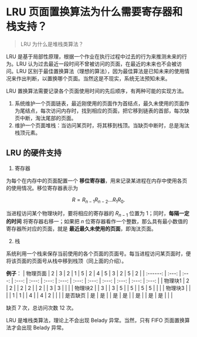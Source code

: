 # LRU 页面置换算法为什么需要寄存器和栈支持？

> LRU 为什么是堆栈类算法？

LRU 是基于局部性原理，根据一个作业在执行过程中过去的行为来推测未来的行为。LRU 认为过去最近一段时间不曾被访问的页面，在最近的未来也不会被访问。LRU 区别于最佳置换算法（理想的算法），因为最佳算法是已知未来的使用情况来作出判断，以置换哪个页面。当然这是不现实，系统无法预知未来。

LRU 置换算法需要记录各个页面使用时间的先后顺序，有两种可能的实现方法。

1. 系统维护一个页面链表，最近刚使用的页面作为首结点，最久未使用的页面作为尾结点，每次访问内存时，找到相应的页面，把它移到链表的首部，每次缺页中断，淘汰尾部的页面。
2. 维护一个页面堆栈：当访问某页时，将其移到栈顶。当缺页中断时，总是淘汰栈顶元素。

## LRU 的硬件支持

1. 寄存器

为每个在内存中的页面配置一个 **移位寄存器**，用来记录某进程在内存中使用各页的使用情况。移位寄存器表示为

$$
    R = R_{n-1}R_{n-2}\ldots R_1R_0.
$$

当进程访问某个物理块时，要将相应的寄存器的 $R_{n-1}$ 位置为 1；同时，**每隔一定的时间** 将寄存器右移一；如果把 $n$ 位寄存器看作一个整数，那么具有最小数值的寄存器所对应的页面，就是 **最近最久未使用的页面**，即淘汰页面。

2. 栈

系统利用一个栈来保存当前使用的各个页面的页面号。每当进程访问某页面时，便将该页面的页面号从栈中移到栈顶（同上面的介绍）。

**例子**：
| 物理页面 |   2   |   3   |   2   |   1   |   5   |   2   |   4   |   5   |   3   |   2   |   5   |   2   |
| :------: | :---: | :---: | :---: | :---: | :---: | :---: | :---: | :---: | :---: | :---: | :---: | :---: |
| 物理块1  |   2   |   2   |       |   2   |   2   |       |   2   |       |   3   |   3   |       |       |
| 物理块2  |       |   3   |       |   3   |   5   |       |   5   |       |   5   |   5   |       |       |
| 物理块3  |       |       |       |   1   |   1   |       |   4   |       |   4   |   2   |       |       |
| 是否缺页 |  是   |  是   |       |  是   |  是   |       |  是   |       |  是   |  是   |       |       |

缺页 7 次，总访问次数 12 次。


LRU 是堆栈类算法，理论上不会出现 Belady 异常。当然，只有 FIFO 页面置换算法才会出现 Belady 异常。
